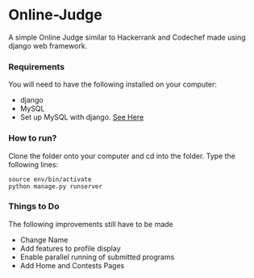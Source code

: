 # Online-Judge
A simple Online Judge similar to Hackerrank and Codechef made using django web framework.

### Requirements
You will need to have the following installed on your computer:
- django
- MySQL
- Set up MySQL with django. [See Here](https://www.digitalocean.com/community/tutorials/how-to-use-mysql-or-mariadb-with-your-django-application-on-ubuntu-14-04)

### How to run?
Clone the folder onto your computer and cd into the folder.
Type the following lines:
```
source env/bin/activate
python manage.py runserver
```

### Things to Do
The following improvements still have to be made
- Change Name
- Add features to profile display
- Enable parallel running of submitted programs
- Add Home and Contests Pages

